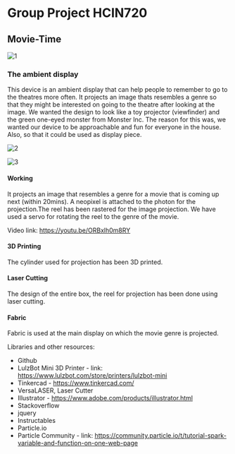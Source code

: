 # Group Project HCIN720

## Movie-Time

![1](https://cloud.githubusercontent.com/assets/14539609/21150795/48e59078-c12e-11e6-95b9-8084bf08a14d.jpg)

### The ambient display

This device is an ambient display that can help people to remember to go to the theatres more often. It projects an image thats resembles a genre so that they might be interested on going to the theatre after looking at the image. We wanted the design to look like a toy projector (viewfinder) and the green one-eyed monster from Monster Inc. The reason for this was, we wanted our device to be approachable and fun for everyone in the house. Also, so that it could be used as display piece.

![2](https://cloud.githubusercontent.com/assets/14539609/21150796/4b256638-c12e-11e6-9f45-5b01e7fa9350.jpg)

![3](https://cloud.githubusercontent.com/assets/14539609/21150798/4ce003b6-c12e-11e6-9201-e320934923f6.jpg)

#### Working
It projects an image that resembles a genre for a movie that is coming up next (within 20mins).
A neopixel is attached to the photon for the projection.The reel has been rastered for the image projection. We have used a servo for rotating the reel to the genre of the movie.

Video link: https://youtu.be/ORBxlh0m8RY 

#### 3D Printing
The cylinder used for projection has been 3D printed.

#### Laser Cutting
The design of the entire box, the reel for projection has been done using laser cutting.

#### Fabric
Fabric is used at the main display on which the movie genre is projected.

Libraries and other resources:

* Github
* LulzBot Mini 3D Printer - link: https://www.lulzbot.com/store/printers/lulzbot-mini
* Tinkercad - https://www.tinkercad.com/
* VersaLASER, Laser Cutter
* Illustrator - https://www.adobe.com/products/illustrator.html
* Stackoverflow
* jquery
* Instructables
* Particle.io
* Particle Community - link: https://community.particle.io/t/tutorial-spark-variable-and-function-on-one-web-page
